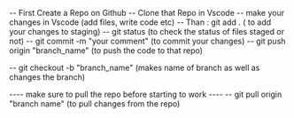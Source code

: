 -- First Create a Repo on Github
-- Clone that Repo in Vscode
-- make your changes in Vscode (add files, write code etc)
-- Than : git add . ( to add your changes to staging)
-- git status (to check the status of files staged or not)
-- git commit -m "your comment" (to commit your changes)
-- git push origin "branch_name" (to push the code to that repo)

-- git checkout -b "branch_name" (makes name of branch as well as changes the branch)

---- make sure to pull the repo before starting to work ----
-- git pull origin "branch name" (to pull changes from the repo)
